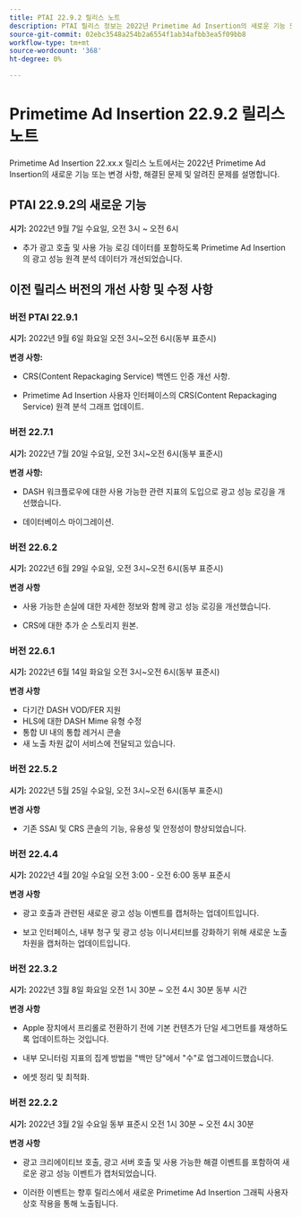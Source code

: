 ```yaml
---
title: PTAI 22.9.2 릴리스 노트
description: PTAI 릴리스 정보는 2022년 Primetime Ad Insertion의 새로운 기능 또는 변경 사항, 해결된 문제 및 알려진 문제를 설명합니다.
source-git-commit: 02ebc3548a254b2a6554f1ab34afbb3ea5f09bb8
workflow-type: tm+mt
source-wordcount: '368'
ht-degree: 0%

---
```


# Primetime Ad Insertion 22.9.2 릴리스 노트

Primetime Ad Insertion 22.xx.x 릴리스 노트에서는 2022년 Primetime Ad Insertion의 새로운 기능 또는 변경 사항, 해결된 문제 및 알려진 문제를 설명합니다.

## PTAI 22.9.2의 새로운 기능

**시기:** 2022년 9월 7일 수요일, 오전 3시 ~ 오전 6시

* 추가 광고 호출 및 사용 가능 로깅 데이터를 포함하도록 Primetime Ad Insertion의 광고 성능 원격 분석 데이터가 개선되었습니다.

## 이전 릴리스 버전의 개선 사항 및 수정 사항

### 버전 PTAI 22.9.1

**시기:** 2022년 9월 6일 화요일 오전 3시~오전 6시(동부 표준시)

**변경 사항:**

* CRS(Content Repackaging Service) 백엔드 인증 개선 사항.

* Primetime Ad Insertion 사용자 인터페이스의 CRS(Content Repackaging Service) 원격 분석 그래프 업데이트.

### 버전 22.7.1

**시기:** 2022년 7월 20일 수요일, 오전 3시~오전 6시(동부 표준시)

**변경 사항:**

* DASH 워크플로우에 대한 사용 가능한 관련 지표의 도입으로 광고 성능 로깅을 개선했습니다.

* 데이터베이스 마이그레이션.

### 버전 22.6.2

**시기:** 2022년 6월 29일 수요일, 오전 3시~오전 6시(동부 표준시)

**변경 사항**

* 사용 가능한 손실에 대한 자세한 정보와 함께 광고 성능 로깅을 개선했습니다.

* CRS에 대한 추가 순 스토리지 원본.

### 버전 22.6.1

**시기:** 2022년 6월 14일 화요일 오전 3시~오전 6시(동부 표준시)

**변경 사항**

* 다기간 DASH VOD/FER 지원
* HLS에 대한 DASH Mime 유형 수정
* 통합 UI 내의 통합 레거시 콘솔
* 새 노출 차원 값이 서비스에 전달되고 있습니다.

### 버전 22.5.2

**시기:** 2022년 5월 25일 수요일, 오전 3시~오전 6시(동부 표준시)

**변경 사항**

* 기존 SSAI 및 CRS 콘솔의 기능, 유용성 및 안정성이 향상되었습니다.

### 버전 22.4.4

**시기:** 2022년 4월 20일 수요일 오전 3:00 - 오전 6:00 동부 표준시

**변경 사항**

* 광고 호출과 관련된 새로운 광고 성능 이벤트를 캡처하는 업데이트입니다.

* 보고 인터페이스, 내부 청구 및 광고 성능 이니셔티브를 강화하기 위해 새로운 노출 차원을 캡처하는 업데이트입니다.

### 버전 22.3.2

**시기:** 2022년 3월 8일 화요일 오전 1시 30분 ~ 오전 4시 30분 동부 시간

**변경 사항**

* Apple 장치에서 프리롤로 전환하기 전에 기본 컨텐츠가 단일 세그먼트를 재생하도록 업데이트하는 것입니다.

* 내부 모니터링 지표의 집계 방법을 &quot;백만 당&quot;에서 &quot;수&quot;로 업그레이드했습니다.

* 에셋 정리 및 최적화.

### 버전 22.2.2

**시기:** 2022년 3월 2일 수요일 동부 표준시 오전 1시 30분 ~ 오전 4시 30분

**변경 사항**

* 광고 크리에이티브 호출, 광고 서버 호출 및 사용 가능한 해결 이벤트를 포함하여 새로운 광고 성능 이벤트가 캡처되었습니다.

* 이러한 이벤트는 향후 릴리스에서 새로운 Primetime Ad Insertion 그래픽 사용자 상호 작용을 통해 노출됩니다.
